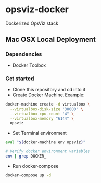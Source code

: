 # opsviz-docker
Dockerized OpsViz stack

## Mac OSX Local Deployment
### Dependencies
- Docker Toolbox

### Get started
- Clone this repository and cd into it
- Create Docker Machine. Example:

```bash
docker-machine create -d virtualbox \
  --virtualbox-disk-size "30000" \
  --virtualbox-cpu-count "4" \
  --virtualbox-memory "6144" \
  opsviz
```

- Set Terminal environment

```bash
eval "$(docker-machine env opsviz)"

# Verify docker environment variables
env | grep DOCKER_
```

- Run docker-compose

```bash
docker-compose up -d
```

